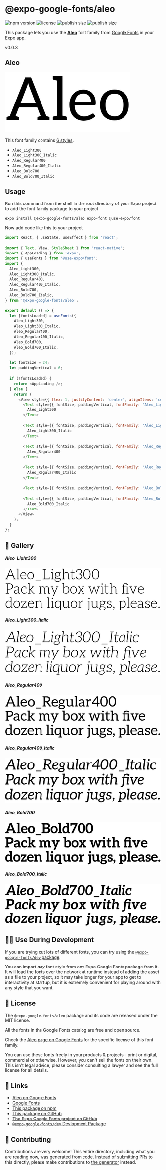 # @expo-google-fonts/aleo

![npm version](https://flat.badgen.net/npm/v/@expo-google-fonts/aleo)
![license](https://flat.badgen.net/github/license/expo/google-fonts)
![publish size](https://flat.badgen.net/packagephobia/install/@expo-google-fonts/aleo)
![publish size](https://flat.badgen.net/packagephobia/publish/@expo-google-fonts/aleo)

This package lets you use the [**Aleo**](https://fonts.google.com/specimen/Aleo) font family from [Google Fonts](https://fonts.google.com/) in your Expo app.

v0.0.3

## Aleo

![Aleo](./font-family.png)

This font family contains [6 styles](#-gallery).

- `Aleo_Light300`
- `Aleo_Light300_Italic`
- `Aleo_Regular400`
- `Aleo_Regular400_Italic`
- `Aleo_Bold700`
- `Aleo_Bold700_Italic`

## Usage

Run this command from the shell in the root directory of your Expo project to add the font family package to your project
```sh
expo install @expo-google-fonts/aleo expo-font @use-expo/font
```

Now add code like this to your project
```js
import React, { useState, useEffect } from 'react';

import { Text, View, StyleSheet } from 'react-native';
import { AppLoading } from 'expo';
import { useFonts } from '@use-expo/font';
import {
  Aleo_Light300,
  Aleo_Light300_Italic,
  Aleo_Regular400,
  Aleo_Regular400_Italic,
  Aleo_Bold700,
  Aleo_Bold700_Italic,
} from '@expo-google-fonts/aleo';

export default () => {
  let [fontsLoaded] = useFonts({
    Aleo_Light300,
    Aleo_Light300_Italic,
    Aleo_Regular400,
    Aleo_Regular400_Italic,
    Aleo_Bold700,
    Aleo_Bold700_Italic,
  });

  let fontSize = 24;
  let paddingVertical = 6;

  if (!fontsLoaded) {
    return <AppLoading />;
  } else {
    return (
      <View style={{ flex: 1, justifyContent: 'center', alignItems: 'center' }}>
        <Text style={{ fontSize, paddingVertical, fontFamily: 'Aleo_Light300' }}>
          Aleo_Light300
        </Text>

        <Text style={{ fontSize, paddingVertical, fontFamily: 'Aleo_Light300_Italic' }}>
          Aleo_Light300_Italic
        </Text>

        <Text style={{ fontSize, paddingVertical, fontFamily: 'Aleo_Regular400' }}>
          Aleo_Regular400
        </Text>

        <Text style={{ fontSize, paddingVertical, fontFamily: 'Aleo_Regular400_Italic' }}>
          Aleo_Regular400_Italic
        </Text>

        <Text style={{ fontSize, paddingVertical, fontFamily: 'Aleo_Bold700' }}>Aleo_Bold700</Text>

        <Text style={{ fontSize, paddingVertical, fontFamily: 'Aleo_Bold700_Italic' }}>
          Aleo_Bold700_Italic
        </Text>
      </View>
    );
  }
};

```

## 🔡 Gallery

##### Aleo_Light300
![Aleo_Light300](./8844034f7614859b836238cb530853c190b011335edbfc9fd9dbb15669134bcb.ttf.png)

##### Aleo_Light300_Italic
![Aleo_Light300_Italic](./9d41d1b8e554c18ef31b39cd96576f58048ab1dacd1e03dd349c3f471917ab43.ttf.png)

##### Aleo_Regular400
![Aleo_Regular400](./4124c4a19546d618079ccad928418735907b0eff5c68a0faf16b8fd3ec1d5bc2.ttf.png)

##### Aleo_Regular400_Italic
![Aleo_Regular400_Italic](./7662bf685a6bddd2908c8392229aac54817f3666c9915cec596880a13eef66c9.ttf.png)

##### Aleo_Bold700
![Aleo_Bold700](./d20df7d3bc69a847115b4c7f6de4db4d8aa878a8ad3ccc70a83b9beb9d29826c.ttf.png)

##### Aleo_Bold700_Italic
![Aleo_Bold700_Italic](./0277e97f9c04c3812b3987b151b56953251d09574f7f649b461074b2439a4026.ttf.png)


## 👩‍💻 Use During Development

If you are trying out lots of different fonts, you can try using the [`@expo-google-fonts/dev` package](https://github.com/expo/google-fonts/tree/master/font-packages/dev#readme).

You can import *any* font style from any Expo Google Fonts package from it. It will load the fonts
over the network at runtime instead of adding the asset as a file to your project, so it may take longer
for your app to get to interactivity at startup, but it is extremely convenient
for playing around with any style that you want.

## 📖 License

The `@expo-google-fonts/aleo` package and its code are released under the MIT license.

All the fonts in the Google Fonts catalog are free and open source.

Check the [Aleo page on Google Fonts](https://fonts.google.com/specimen/Aleo) for the specific license of this font family.

You can use these fonts freely in your products & projects - print or digital, commercial or otherwise. However, you can't sell the fonts on their own. This isn't legal advice, please consider consulting a lawyer and see the full license for all details.

## 🔗 Links

- [Aleo on Google Fonts](https://fonts.google.com/specimen/Aleo)
- [Google Fonts](https://fonts.google.com/)
- [This package on npm](https://www.npmjs.com/package/@expo-google-fonts/aleo)
- [This package on GitHub](https://github.com/expo/google-fonts/tree/master/font-packages/aleo)
- [The Expo Google Fonts project on GitHub](https://github.com/expo/google-fonts)
- [`@expo-google-fonts/dev` Devlopment Package](https://github.com/expo/google-fonts/tree/master/font-packages/dev)


## 🤝 Contributing

Contributions are very welcome! This entire directory, including what you are reading now, was generated from code. Instead of submitting PRs to this directly, please make contributions to [the generator](https://github.com/expo/google-fonts/tree/master/packages/generator) instead.
